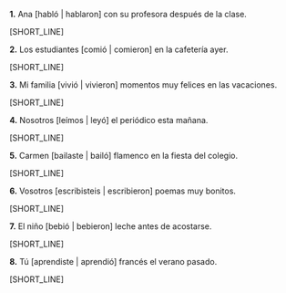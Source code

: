 **1.** Ana [habló | hablaron] con su profesora después de la clase.

[SHORT_LINE]

**2.** Los estudiantes [comió | comieron] en la cafetería ayer.

[SHORT_LINE]

**3.** Mi familia [vivió | vivieron] momentos muy felices en las vacaciones.

[SHORT_LINE]

**4.** Nosotros [leímos | leyó] el periódico esta mañana.

[SHORT_LINE]

**5.** Carmen [bailaste | bailó] flamenco en la fiesta del colegio.

[SHORT_LINE]

**6.** Vosotros [escribisteis | escribieron] poemas muy bonitos.

[SHORT_LINE]

**7.** El niño [bebió | bebieron] leche antes de acostarse.

[SHORT_LINE]

**8.** Tú [aprendiste | aprendió] francés el verano pasado.

[SHORT_LINE]